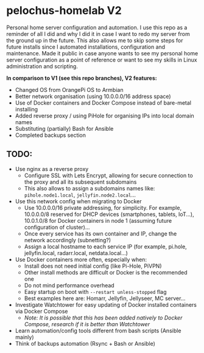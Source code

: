 # pelochus-homelab V2
Personal home server configuration and automation. I use this repo as a reminder of all I did and why I did it in case I want to redo my server from the ground up in the future. This also allows me to skip some steps for future installs since I automated installations, configuration and maintenance. Made it public in case anyone wants to see my personal home server configuration as a point of reference or want to see my skills in Linux administration and scripting. 

**In comparison to V1 (see this repo branches), V2 features:**
- Changed OS from OrangePi OS to Armbian
- Better network organisation (using 10.0.0.0/16 address space)
- Use of Docker containers and Docker Compose instead of bare-metal installing
- Added reverse proxy / using PiHole for organising IPs into local domain names
- Substituting (partially) Bash for Ansible
- Completed backups section

## TODO:
- Use nginx as a reverse proxy
  - Configure SSL with Lets Encrypt, allowing for secure connection to the proxy and all its subsequent subdomains 
  - This also allows to assign a subdomains names like: ```pihole.node1.local```, ```jellyfin.node2.local```...
- Use this network config when migrating to Docker
  - Use 10.0.0.0/16 private addressing, for simplicity. For example, 10.0.0.0/8 reserved for DHCP devices (smartphones, tablets, IoT...), 10.0.1.0/8 for Docker containers in node 1 (assuming future configuration of cluster)...
  - Once every service has its own container and IP, change the network accordingly (subnetting?)
  - Assign a local hostname to each service IP (for example, pi.hole, jellyfin.local, radarr.local, netdata.local...)
- Use Docker containers more often, especially when:
    - Install does not need initial config (like Pi-Hole, PiVPN)
    - Other install methods are difficult or Docker is the recommended one
    - Do not mind performance overhead
    - Easy startup on boot with ```--restart unless-stopped``` flag
    - Best examples here are: Homarr, Jellyfin, Jellyseer, MC server...
- Investigate Watchtower for easy updating of Docker installed containers via Docker Compose
  - _Note: It is possible that this has been added natively to Docker Compose, research if it is better than Watchtower_
- Learn automation/config tools different from bash scripts (Ansible mainly)
- Think of backups automation (Rsync + Bash or Ansible)
